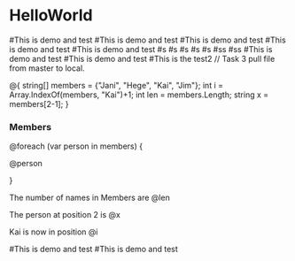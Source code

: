 # HelloWorld

#This is demo and test
#This is demo and test
#This is demo and test
#This is demo and test
#This is demo and test
#s
#s
#s
#s
#s
#ss
#ss
#This is demo and test
#This is demo and test
#This is the test2
//
Task 3 pull file from master to local.

@{
string[] members = {"Jani", "Hege", "Kai", "Jim"};
int i = Array.IndexOf(members, "Kai")+1;
int len = members.Length;
string x = members[2-1];
}
<html>
<body>
<h3>Members</h3>
@foreach (var person in members)
{
<p>@person</p>
}
<p>The number of names in Members are @len</p>
<p>The person at position 2 is @x</p>
<p>Kai is now in position @i</p>
#This is demo and test
#This is demo and test
</body>
</html>
